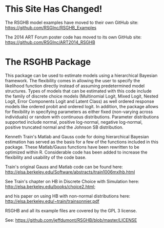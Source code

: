 # This Site Has Changed!

The RSGHB model examples have moved to their own GitHub site: https://github.com/RSGInc/RSGHB_Examples

The 2014 ART Forum poster code has moved to its own GitHub site: https://github.com/RSGInc/ART2014_RSGHB

# The RSGHB Package

This package can be used to estimate models using a hierarchical Bayesian framework. The flexibility comes in allowing the user to specify the likelihood function directly instead of assuming predetermined model structures. Types of models that can be estimated with this code include the family of discrete choice models (Multinomial Logit, Mixed Logit, Nested Logit, Error Components Logit and Latent Class) as well ordered response models like ordered probit and ordered logit. In addition, the package allows for flexibility in specifying parameters as either fixed (non-varying across individuals) or random with continuous distributions. Parameter distributions supported include normal, positive log-normal, negative log-normal, positive truncated normal and the Johnson SB distribution.

Kenneth Train's Matlab and Gauss code for doing hierarchical Bayesian estimation has served as the basis for a few of the functions included in this package. These Matlab/Gauss functions have been rewritten to be optimized within R. Considerable code has been added to increase the flexibility and usability of the code base.   

Train's original Gauss and Matlab code can be found here: http://elsa.berkeley.edu/Software/abstracts/train1006mxlhb.html

See Train's chapter on HB in Discrete Choice with Simulation here: http://elsa.berkeley.edu/books/choice2.html; 

and his paper on using HB with non-normal distributions here: http://elsa.berkeley.edu/~train/trainsonnier.pdf

RSGHB and all its example files are covered by the GPL 3 license. 

See: https://github.com/jeffdumont/RSGHB/blob/master/LICENSE
